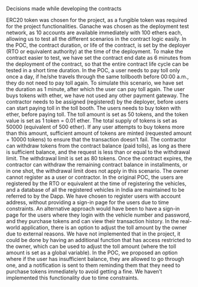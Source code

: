 Decisions made while developing the contracts

ERC20 token was chosen for the project, as a fungible token was required for the project functionalities.
Ganache was chosen as the deployment test network, as 10 accounts are available immediately with 100 ethers each, allowing us to test all the different scenarios in the contract logic easily.
In the POC, the contract duration, or life of the contract, is set by the deployer (RTO or equivalent authority) at the time of the deployment. To make the contract easier to test, we have set the contract end date as 6 minutes from the deployment of the contract, so that the entire contract life cycle can be tested in a short time duration.
In the POC, a user needs to pay toll only once a day, if he/she travels through the same tollbooth before 00:00 a.m., they do not need to pay toll again. To simulate this scenario, we have set the duration as 1 minute, after which the user can pay toll again.
The user buys tokens with ether, we have not used any other payment gateway.
The contractor needs to be assigned (registered) by the deployer, before users can start paying toll in the toll booth.
The users needs to buy token with ether, before paying toll. The toll amount is set as 50 tokens, and the token value is set as 1 token = 0.01 ether.
The total supply of tokens is set as 50000 (equivalent of 500 ether). If any user attempts to buy tokens more than this amount, sufficient amount of tokens are minted (requested amount + 10000 tokens) to ensure that the transaction doesn’t fail.
The contractor can withdraw tokens from the contract balance (paid tolls), as long as there is sufficient balance, and the request is less than or equal to the withdrawal limit. The withdrawal limit is set as 80 tokens.
Once the contract expires, the contractor can withdraw the remaining contract balance in installments, or in one shot, the withdrawal limit does not apply in this scenario.
The owner cannot register as a user or contractor.
In the original POC, the users are registered by the RTO or equivalent at the time of registering the vehicles, and a database of all the registered vehicles in India are maintained to be referred to by the Dapp. We have chosen to register users with account address, without providing a sign-in page for the users due to time constraints. An alternative approach would have been to have a sign-in page for the users where they login with the vehicle number and password, and they purchase tokens and can view their transaction history. 
In the real-world application, there is an option to adjust the toll amount by the owner due to external reasons. We have not implemented that in the project, it could be done by having an additional function that has access restricted to the owner, which can be used to adjust the toll amount (where the toll amount is set as a global variable).
In the POC, we proposed an option where if the user has insufficient balance, they are allowed to go through one, and a notification is sent to them reminding them that they need to purchase tokens immediately to avoid getting a fine. We haven’t implemented this functionality due to time constraints.

